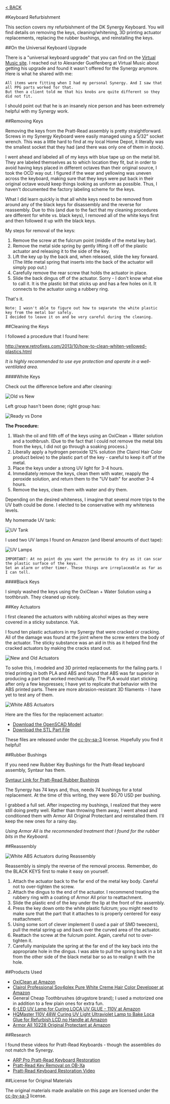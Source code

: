 [< BACK](readme.md)

#Keyboard Refurbishment

This section covers my refurbishment of the DK Synergy Keyboard. You will find details on removing the keys, cleaning/whitening, 3D printing actuator replacements, replacing the rubber bushings, and reinstalling the keys.

##On the Universal Keyboard Upgrade

There is a "universal keyboard upgrade" that you can find on the [Virtual Music site](http://virtual-music.at/webseiten_e/zubehoer/dk.htm). I reached out to Alexander Guelfenberg at Virtual Music about getting his upgrade and found it wasn't offered for the Synergy anymore. Here is what he shared with me:

	All items were fitting when I had my personal Synergy. And I saw that all PPG parts worked for that. 
	But then a client told me that his knobs are quite different so they did not fit.

I should point out that he is an insanely nice person and has been extremely helpful with my Synergy work.

##Removing Keys

Removing the keys from the Pratt-Read assembly is pretty straightforward. Screws in my Synergy Keyboard were easily managed using a 5/32" socket wrench. This was a little hard to find at my local Home Depot, it literally was the smallest socket that they had (and there was only one of them in stock).

I went ahead and labeled all of my keys with blue tape up on the metal bit. They are labeled themselves as to which location they fit, but in order to avoid having keys placed in different octaves than their original source, I took the OCD way out. I figured if the wear and yellowing was uneven across the keyboard, making sure that they keys were put back in their original octave would keep things looking as uniform as possible. Thus, I haven't documented the factory labeling scheme for the keys.

What I did learn quickly is that all white keys need to be removed from around any of the black keys for disassembly and the reverse for reassembly. Due to this (and due to the fact that my cleaning procedures are different for white vs. black keys), I removed all of the white keys first and then followed it up with the black keys.

My steps for removal of the keys:

1. Remove the screw at the fulcrum point (middle of the metal key bar).
2. Remove the metal side spring by gently lifting it off of the plastic actuator and releasing it to the side of the key.
3. Lift the key up by the back and, when released, slide the key forward. (The little metal spring that inserts into the back of the actuator will simply pop out.)
4. Carefully remove the rear screw that holds the actuator in place.
5. Slide the back dingus off of the actuator. Sorry - I don't know what else to call it. It is the plastic bit that sticks up and has a few holes on it. It connects to the actuator using a rubbery ring.

That's it.

    Note: I wasn't able to figure out how to separate the white plastic key from the metal bar safely. 
    I decided to leave it on and be very careful during the cleaning.

##Cleaning the Keys

I followed a procedure that I found here:

http://www.retrofixes.com/2013/10/how-to-clean-whiten-yellowed-plastics.html

*It is highly recommended to use eye protection and operate in a well-ventilated area.*

####White Keys

Check out the difference before and after cleaning:

![Old vs New](img_key/cleaning_comparison.jpg)

Left group hasn't been done; right group has:

![Ready vs Done](img_key/groups_of_keys.jpg)

**The Procedure:**

1. Wash the oil and filth off of the keys using an OxiClean + Water solution and a toothbrush. (Due to the fact that I could not remove the metal bits from the keys, I did not go through a soaking process.)
2. Liberally apply a hydrogen peroxide 12% solution (the Clairol Hair Color product below) to the plastic part of the key - careful to keep it off of the metal.
3. Place the keys under a strong UV light for 3-4 hours.
4. Immediately remove the keys, clean them with water, reapply the peroxide solution, and return them to the "UV bath" for another 3-4 hours.
5. Remove the keys, clean them with water and dry them.

Depending on the desired whiteness, I imagine that several more trips to the UV bath could be done. I elected to be conservative with my whiteness levels.

My homemade UV tank:

![UV Tank](img_key/uv_tank.jpg)

I used two UV lamps I found on Amazon (and liberal amounts of duct tape):

![UV Lamps](img_key/uv_lamps.jpg)

    IMPORTANT: At no point do you want the peroxide to dry as it can scar the plastic surface of the keys. 
    Set an alarm or other timer. These things are irreplaceable as far as I can tell.

####Black Keys

I simply washed the keys using the OxiClean + Water Solution using a toothbrush. They cleaned up nicely.

##Key Actuators

I first cleaned the actuators with rubbing alcohol wipes as they were covered in a sticky substance. Yuk.

I found ten plastic actuators in my Synergy that were cracked or cracking. All of the damage was found at the joint where the screw enters the body of the actuator. The sticky substance was an aid in this as it helped find the cracked actuators by making the cracks stand out.

![New and Old Actuators](img_key/old_and_new_actuators.jpg)

To solve this, I modeled and 3D printed replacements for the failing parts. I tried printing in both PLA and ABS and found that ABS was far superior in producing a part that worked mechanically. The PLA would start sticking after only a few keypresses; I have yet to replicate that behavior with the ABS printed parts. There are more abrasion-resistant 3D filaments - I have yet to test any of them.

![White ABS Actuators](img_key/white_abs.jpg)

Here are the files for the replacement actuator:

* [Download the OpenSCAD Model](actuator/actuator.scad)
* [Download the STL Part File](actuator/actuator.stl)

These files are released under the [cc-by-sa-3](https://creativecommons.org/licenses/by-sa/3.0/us/) license. Hopefully you find it helpful!

##Rubber Bushings

If you need new Rubber Key Bushings for the Pratt-Read keyboard assembly, Syntaur has them.

[Syntaur Link for Pratt-Read Rubber Bushings](http://syntaur.com/Items/4169.html)

The Synergy has 74 keys and, thus, needs 74 bushings for a total replacement. At the time of this writing, they were $0.70 USD per bushing.

I grabbed a full set. After inspecting my bushings, I realized that they were still doing pretty well. Rather than throwing them away, I went ahead and conditioned them with Armor All Original Protectant and reinstalled them. I'll keep the new ones for a rainy day.

*Using Armor All is the recommended treatment that I found for the rubber bits in the Keyboard.*

##Reassembly

![White ABS Actuators during Reassembly](img_key/new_installed.jpg)

Reassembly is simply the reverse of the removal process. Remember, do the BLACK KEYS first to make it easy on yourself.

1. Attach the actuator back to the far end of the metal key body. Careful not to over-tighten the screw.
2. Attach the dingus to the end of the actuator. I recommend treating the rubbery ring with a coating of Armor All prior to reattachment.
3. Slide the plastic end of the key under the lip at the front of the assembly.
4. Press the key down onto the white plastic fulcrum; you might need to make sure that the part that it attaches to is properly centered for easy reattachment.
5. Using some sort of clever implement (I used a pair of SMD tweezers), pull the metal spring up and back over the curved area of the actuator.
6. Reattach the screw at the fulcrum point. Again, careful not to over-tighten it.
7. Carefully manipulate the spring at the far end of the key back into the appropriate hole in the dingus. I was able to pull the spring back in a bit from the other side of the black metal bar so as to realign it with the hole.

##Products Used

* [OxiClean at Amazon](https://www.amazon.com/gp/product/B005GI8UOO/ref=oh_aui_search_detailpage?ie=UTF8&psc=1)
* [Clairol Professional Soy4plex Pure White Creme Hair Color Developer at Amazon](https://www.amazon.com/gp/product/B00A5ET16A/ref=oh_aui_search_detailpage?ie=UTF8&psc=1)
* General Cheap Toothbrushes (drugstore brand); I used a motorized one in addition to a few plain ones for extra fun.
* [6-LED UV Lamp for Curing LOCA UV GLUE - 110V at Amazon](https://www.amazon.com/gp/product/B0178KPN4W/ref=oh_aui_search_detailpage?ie=UTF8&psc=1)
* [HQMaster 110V 48W Curing UV Light Ultraviolet Lamp to Bake Loca Glue for Refurbish LCD no Handle at Amazon
](https://www.amazon.com/gp/product/B012ZNLZY4/ref=oh_aui_search_detailpage?ie=UTF8&psc=1)
* [Armor All 10228 Original Protectant at Amazon](https://www.amazon.com/Armor-All-10228-Original-Protectant/dp/B0007898UI)

##Research

I found these videos for Pratt-Read Keyboards - though the assemblies do not match the Synergy.

* [ARP Pro Pratt-Read Keyboard Restoration](https://www.youtube.com/watch?v=5iJtaW3bvK4)
* [Pratt-Read Key Removal on OB-Xa](https://www.youtube.com/watch?v=DmSz_JY4zZU)
* [Pratt-Read Keyboard Restoration Video](https://www.youtube.com/watch?v=VvMh64XNhEw)

##License for Original Materials

The original materials made available on this page are licensed under the [cc-by-sa-3](https://creativecommons.org/licenses/by-sa/3.0/us/) license.